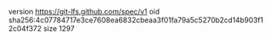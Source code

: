 version https://git-lfs.github.com/spec/v1
oid sha256:4c07784717e3ce7608ea6832cbeaa3f01fa79a5c5270b2cd14b903f12c04f372
size 1297
